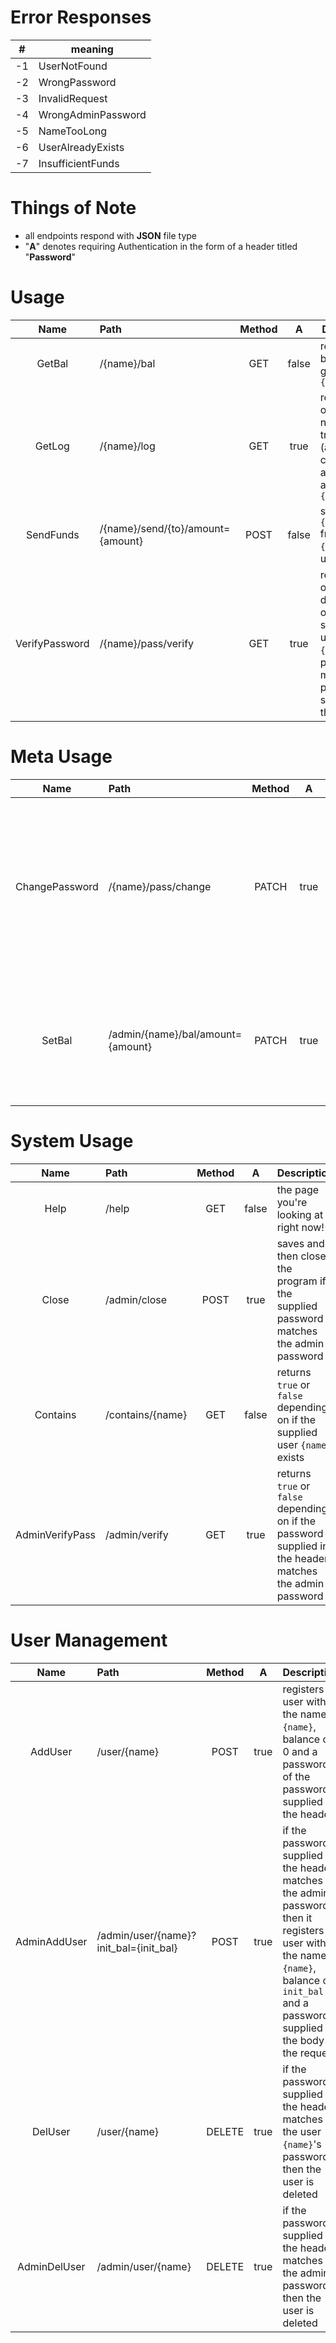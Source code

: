# Error Responses

| #   | meaning            |
| --- | ------------------ |
| -1  | UserNotFound       |
| -2  | WrongPassword      |
| -3  | InvalidRequest     |
| -4  | WrongAdminPassword |
| -5  | NameTooLong        |
| -6  | UserAlreadyExists  |
| -7  | InsufficientFunds  |

# Things of Note
* all endpoints respond with **JSON** file type
* "**A**" denotes requiring Authentication in the form of a header titled "**Password**"

# Usage
|      Name      | Path                              | Method |   A   | Description                                                                                                                 |
| :------------: | :-------------------------------- | :----: | :---: | --------------------------------------------------------------------------------------------------------------------------- |
|     GetBal     | /{name}/bal                       |  GET   | false | returns the balance of a given user `{name}`                                                                                |
|     GetLog     | /{name}/log                       |  GET   | true  | returns a list of last `n` number of transactions (a configurable amount) of a given user `{name}`                          |
|   SendFunds    | /{name}/send/{to}/amount={amount} |  POST  | false | sends `{amount}` from user `{name}` to user `{to}`                                                                          |
| VerifyPassword | /{name}/pass/verify               |  GET   | true  | returns `true` or `false` depending on if the supplied user `{name}`'s password matches the password supplied in the header |

# Meta Usage
|      Name      | Path                              | Method |   A   | Description                                                                                                                              |
| :------------: | :-------------------------------- | :----: | :---: | ---------------------------------------------------------------------------------------------------------------------------------------- |
| ChangePassword | /{name}/pass/change               | PATCH  | true  | if the password supplied in the header matches the user `{name}`'s password, the user's password is changed to the one given in the body |
|     SetBal     | /admin/{name}/bal/amount={amount} | PATCH  | true  | sets the balance of a give user `{name}` if the supplied password matches the admin password                                             |

# System Usage
|      Name       | Path             | Method |   A   | Description                                                                                              |
| :-------------: | :--------------- | :----: | :---: | -------------------------------------------------------------------------------------------------------- |
|      Help       | /help            |  GET   | false | the page you're looking at right now!                                                                    |
|      Close      | /admin/close     |  POST  | true  | saves and then closes the program if the supplied password matches the admin password                    |
|    Contains     | /contains/{name} |  GET   | false | returns `true` or `false` depending on if the supplied user `{name}` exists                              |
| AdminVerifyPass | /admin/verify    |  GET   | true  | returns `true` or `false` depending on if the password supplied in the header matches the admin password |

# User Management
|     Name     | Path                                   | Method |   A   | Description                                                                                                                                                                                  |
| :----------: | :------------------------------------- | :----: | :---: | -------------------------------------------------------------------------------------------------------------------------------------------------------------------------------------------- |
|   AddUser    | /user/{name}                           |  POST  | true  | registers a user with the name `{name}`, balance of 0 and a password of the password supplied in the header                                                                                  |
| AdminAddUser | /admin/user/{name}?init_bal={init_bal} |  POST  | true  | if the password supplied in the header matches the admin password, then it registers a user with the name `{name}`, balance of `init_bal` and a password supplied by the body of the request |
|   DelUser    | /user/{name}                           | DELETE | true  | if the password supplied in the header matches the user `{name}`'s password, then the user is deleted                                                                                        |
| AdminDelUser | /admin/user/{name}                     | DELETE | true  | if the password supplied in the header matches the admin password, then the user is deleted                                                                                                  |